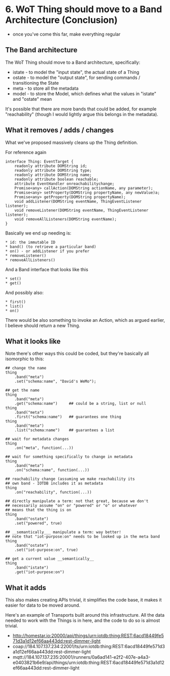 # 6. WoT Thing should move to a Band Architecture (Conclusion)

* once you've come this far, make everything regular

## The Band architecture

The WoT Thing should move to a Band architecture, specifically:

* istate - to model the "input state", the actual state of a Thing
* ostate - to model the "output state", for sending commands / transitioning the State
* meta - to store all the metadata
* model - to store the Model, which defines what the values in "istate" and "ostate" mean

It's possible that there are more bands that could be added, for example "reachability" (though I would lightly argue this belongs in the metadata).

## What it removes / adds / changes

What we've proposed massively cleans up the Thing definition. 

For reference again

    interface Thing: EventTarget {
        readonly attribute DOMString id;
        readonly attribute DOMString type;
        readonly attribute DOMString name;
        readonly attribute boolean reachable;
        attribute EventHandler onreachabilitychange;
        Promise<any> callAction(DOMString actionName, any parameter);
        Promise<any> setProperty(DOMString propertyName, any newValue)a;
        Promise<any> getProperty(DOMString propertyName);
        void addListener(DOMString eventName, ThingEventListener listener);
        void removeListener(DOMString eventName, ThingEventListener listener);
        void removeAllListeners(DOMString eventName);
    }
    
Basically we end up needing is:

	* id: the immutable ID
	* band() (to retrieve a particular band)
	* on() - or addListener if you prefer
	* removeListener()
	* removeAllListeners()
	
And a Band interface that looks like this

	* set()
	* get()
	
And possibly also:

	* first()
	* list()
	* on()
	
There would be also something to invoke an Action, which as argued earlier, I believe should return a new Thing. 

## What it looks like

Note there's other ways this could be coded, but they're basically all isomorphic to this:

	## change the name
	thing
		.band("meta")
		.set("schema:name", "David's WeMo");
	
	## get the name
	thing
		.band("meta")
		.get("schema:name")		## could be a string, list or null
	thing
		.band("meta")
		.first("schema:name")	## guarantees one thing
	thing
		.band("meta")
		.list("schema:name")	## guarantees a list
	
	## wait for metadata changes
	thing
		.on("meta", function(...))
	
	## wait for something specifically to change in metadata
	thing
		.band("meta")
		.on("schema:name", function(...))
	
	## reachability change (assuming we make reachability its
	## own band - IOTDB includes it as metadata
	thing
		.on("reachability", function(...))
	
	## directly manipulate a term: not that great, because we don't
	## necessarily assume "on" or "powered" or "o" or whatever
	## means that the thing is on
	thing
		.band("ostate")
		.set("powered", true)
	
	## __semantically___ manipulate a term: way better!
	## note that "iot-purpose:on" needs to be looked up in the meta band
	thing
		.band("ostate")
		.set("iot-purpose:on", true)
		
	## get a current value __semantically__
	thing
		.band("istate")
		.get("iot-purpose:on")


## What it adds

This also makes creating APIs trivial, it simplifies the code base, it makes it easier for data to be moved around.

Here's an example of Transports built around this infrastructure. All the data needed to work with the Things is in here, and the code to do so is almost trivial.

* http://homestar.io:20000/api/things/urn:iotdb:thing:REST:6acd18449fe571d3a1d12ef66aa443dd:rest-dimmer-light
* coap://184.107.137.234:22001/ts/urn:iotdb:thing:REST:6acd18449fe571d3a1d12ef66aa443dd:rest-dimmer-light
* mqtt://184.107.137.235:20001/runners/0a6ad141-e2f2-407e-a4a3-e0403821b6e9/api/things/urn:iotdb:thing:REST:6acd18449fe571d3a1d12ef66aa443dd:rest-dimmer-light

